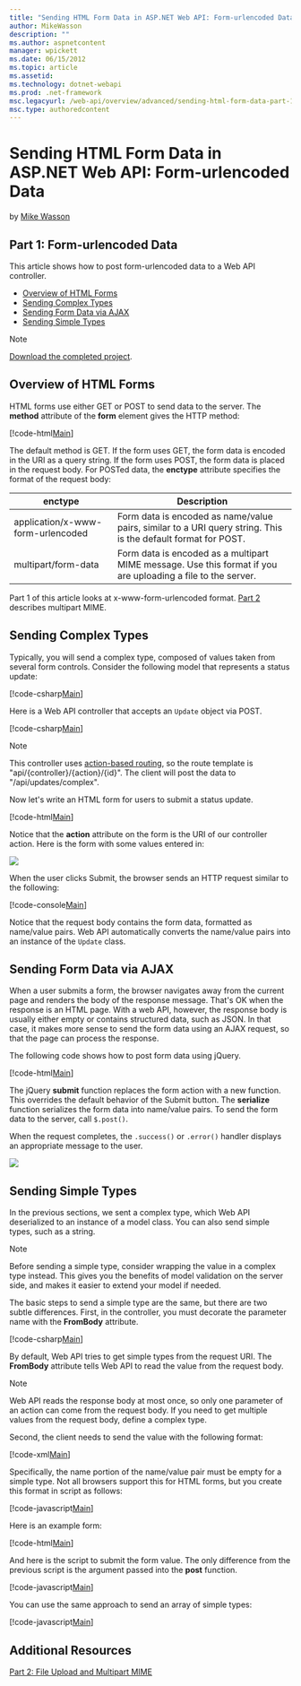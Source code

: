 ```yaml
---
title: "Sending HTML Form Data in ASP.NET Web API: Form-urlencoded Data | Microsoft Docs"
author: MikeWasson
description: ""
ms.author: aspnetcontent
manager: wpickett
ms.date: 06/15/2012
ms.topic: article
ms.assetid: 
ms.technology: dotnet-webapi
ms.prod: .net-framework
msc.legacyurl: /web-api/overview/advanced/sending-html-form-data-part-1
msc.type: authoredcontent
---
```

Sending HTML Form Data in ASP.NET Web API: Form-urlencoded Data
====================
by [Mike Wasson](https://github.com/MikeWasson)

## Part 1: Form-urlencoded Data

This article shows how to post form-urlencoded data to a Web API controller.

- [Overview of HTML Forms](#overview_of_html_forms)
- [Sending Complex Types](#sending_complex_types)
- [Sending Form Data via AJAX](#sending_form_data_via_ajax)
- [Sending Simple Types](#sending_simple_types)

> [!NOTE]
> [Download the completed project](https://code.msdn.microsoft.com/ASPNET-Web-API-Sending-a6f9d007).


<a id="overview_of_html_forms"></a>
## Overview of HTML Forms

HTML forms use either GET or POST to send data to the server. The **method** attribute of the **form** element gives the HTTP method:

[!code-html[Main](sending-html-form-data-part-1/samples/sample1.html)]

The default method is GET. If the form uses GET, the form data is encoded in the URI as a query string. If the form uses POST, the form data is placed in the request body. For POSTed data, the **enctype** attribute specifies the format of the request body:

| enctype | Description |
| --- | --- |
| application/x-www-form-urlencoded | Form data is encoded as name/value pairs, similar to a URI query string. This is the default format for POST. |
| multipart/form-data | Form data is encoded as a multipart MIME message. Use this format if you are uploading a file to the server. |

Part 1 of this article looks at x-www-form-urlencoded format. [Part 2](sending-html-form-data-part-2.md) describes multipart MIME.

<a id="sending_complex_types"></a>
## Sending Complex Types

Typically, you will send a complex type, composed of values taken from several form controls. Consider the following model that represents a status update:

[!code-csharp[Main](sending-html-form-data-part-1/samples/sample2.cs)]

Here is a Web API controller that accepts an `Update` object via POST.

[!code-csharp[Main](sending-html-form-data-part-1/samples/sample3.cs)]

> [!NOTE]
> This controller uses [action-based routing](../web-api-routing-and-actions/routing-in-aspnet-web-api.md#routing_by_action_name), so the route template is &quot;api/{controller}/{action}/{id}&quot;. The client will post the data to &quot;/api/updates/complex&quot;.


Now let's write an HTML form for users to submit a status update.

[!code-html[Main](sending-html-form-data-part-1/samples/sample4.html)]

Notice that the **action** attribute on the form is the URI of our controller action. Here is the form with some values entered in:

![](sending-html-form-data-part-1/_static/image1.png)

When the user clicks Submit, the browser sends an HTTP request similar to the following:

[!code-console[Main](sending-html-form-data-part-1/samples/sample5.cmd)]

Notice that the request body contains the form data, formatted as name/value pairs. Web API automatically converts the name/value pairs into an instance of the `Update` class.

<a id="sending_form_data_via_ajax"></a>
## Sending Form Data via AJAX

When a user submits a form, the browser navigates away from the current page and renders the body of the response message. That's OK when the response is an HTML page. With a web API, however, the response body is usually either empty or contains structured data, such as JSON. In that case, it makes more sense to send the form data using an AJAX request, so that the page can process the response.

The following code shows how to post form data using jQuery.

[!code-html[Main](sending-html-form-data-part-1/samples/sample6.html)]

The jQuery **submit** function replaces the form action with a new function. This overrides the default behavior of the Submit button. The **serialize** function serializes the form data into name/value pairs. To send the form data to the server, call `$.post()`.

When the request completes, the `.success()` or `.error()` handler displays an appropriate message to the user.

![](sending-html-form-data-part-1/_static/image2.png)

<a id="sending_simple_types"></a>
## Sending Simple Types

In the previous sections, we sent a complex type, which Web API deserialized to an instance of a model class. You can also send simple types, such as a string.

> [!NOTE]
> Before sending a simple type, consider wrapping the value in a complex type instead. This gives you the benefits of model validation on the server side, and makes it easier to extend your model if needed.


The basic steps to send a simple type are the same, but there are two subtle differences. First, in the controller, you must decorate the parameter name with the **FromBody** attribute.

[!code-csharp[Main](sending-html-form-data-part-1/samples/sample7.cs?highlight=3)]

By default, Web API tries to get simple types from the request URI. The **FromBody** attribute tells Web API to read the value from the request body.

> [!NOTE]
> Web API reads the response body at most once, so only one parameter of an action can come from the request body. If you need to get multiple values from the request body, define a complex type.


Second, the client needs to send the value with the following format:

[!code-xml[Main](sending-html-form-data-part-1/samples/sample8.xml)]

Specifically, the name portion of the name/value pair must be empty for a simple type. Not all browsers support this for HTML forms, but you create this format in script as follows:

[!code-javascript[Main](sending-html-form-data-part-1/samples/sample9.js)]

Here is an example form:

[!code-html[Main](sending-html-form-data-part-1/samples/sample10.html)]

And here is the script to submit the form value. The only difference from the previous script is the argument passed into the **post** function.

[!code-javascript[Main](sending-html-form-data-part-1/samples/sample11.js?highlight=2)]

You can use the same approach to send an array of simple types:

[!code-javascript[Main](sending-html-form-data-part-1/samples/sample12.js)]

## Additional Resources

[Part 2: File Upload and Multipart MIME](sending-html-form-data-part-2.md)